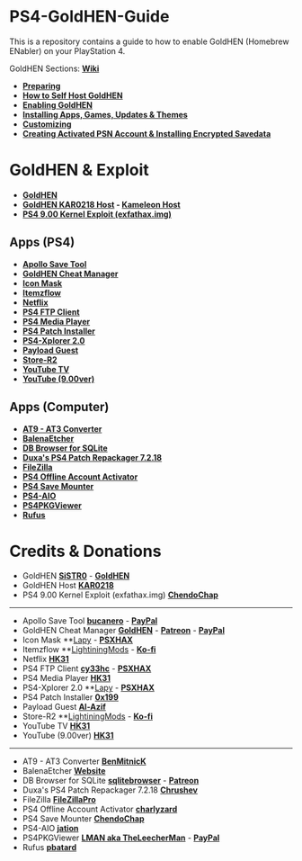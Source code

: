 # PS4-GoldHEN-Guide
This is a repository contains a guide to how to enable GoldHEN (Homebrew ENabler) on your PlayStation 4.

GoldHEN Sections: **[Wiki](https://github.com/ZHassanQ/PS4-GoldHEN-Guide/wiki)**

- **[Preparing](https://github.com/ZHassanQ/PS4-GoldHEN-Guide/wiki/0.-Preparing)**
- **[How to Self Host GoldHEN](https://github.com/ZHassanQ/PS4-GoldHEN-Guide/wiki/1.-How-to-Self-Host-GoldHEN)**
- **[Enabling GoldHEN](https://github.com/ZHassanQ/PS4-GoldHEN-Guide/wiki/2.-Enabling-GoldHEN)**
- **[Installing Apps, Games, Updates & Themes](https://github.com/ZHassanQ/PS4-GoldHEN-Guide/wiki/3.-Installing-Apps,-Games,-Updates,-&-Themes)**
- **[Customizing](https://github.com/ZHassanQ/PS4-GoldHEN-Guide/wiki/4.-Customizing)**
- **[Creating Activated PSN Account & Installing Encrypted Savedata](https://github.com/ZHassanQ/PS4-GoldHEN-Guide/wiki/5.-Creating-Activated-PSN-Account-&-Installing-Encrypted-Savedata)**


# GoldHEN & Exploit

- **[GoldHEN](https://github.com/GoldHEN/GoldHEN)**
- **[GoldHEN KAR0218 Host](http://karo218.ir/) - [Kameleon Host](http://kmeps4.site/)**
- **[PS4 9.00 Kernel Exploit (exfathax.img)](https://github.com/ChendoChap/pOOBs4)**


## Apps (PS4)

- **[Apollo Save Tool](https://github.com/bucanero/apollo-ps4)**
- **[GoldHEN Cheat Manager](https://github.com/GoldHEN/GoldHEN_Cheat_Manager)**
- **[Icon Mask](https://www.psxhax.com/threads/icon-mask-beta-ps4-pkg-homebrew-application-by-lapy05575948.11661/)**
- **[Itemzflow](https://github.com/LightningMods/Itemzflow)**
- **[Netflix](https://www.psxhax.com/threads/youtube-application-nopsn-pkgs-for-ps4-now-available.5882/)**
- **[PS4 FTP Client](https://github.com/cy33hc/ps4-ftp-client)**
- **[PS4 Media Player](https://www.psxhax.com/threads/youtube-application-nopsn-pkgs-for-ps4-now-available.5882/)**
- **[PS4 Patch Installer](https://orbispatches.com/homebrew)**
- **[PS4-Xplorer 2.0](https://www.psxhax.com/threads/ps4-xplorer-v2-01-file-manager-by-lapy05575948-ps4-player-preview-video.6718/)**
- **[Payload Guest](https://github.com/Al-Azif/ps4-payload-guest)**
- **[Store-R2](https://pkg-zone.com)**
- **[YouTube TV](https://www.psxhax.com/threads/youtube-application-nopsn-pkgs-for-ps4-now-available.5882/)**
- **[YouTube (9.00ver)](https://www.psxhax.com/threads/youtube-application-nopsn-pkgs-for-ps4-now-available.5882/)**


## Apps (Computer)

- **[AT9 - AT3 Converter](https://www.psx-place.com/threads/at9-at3-converter-by-benmitnick-updated-to-v2-3.14356/)**
- **[BalenaEtcher](https://www.balena.io/etcher)**
- **[DB Browser for SQLite](https://sqlitebrowser.org/)**
- **[Duxa's PS4 Patch Repackager 7.2.18](https://www.psxhax.com/threads/ps4-pkg-repackager-to-repackage-fake-updates-by-duxa-chrushev.5037/)**
- **[FileZilla](https://filezilla-project.org/)**
- **[PS4 Offline Account Activator](https://www.psxhax.com/threads/ps4offlineaccountactivator-ps4-offline-account-activator-gui-by-charlyzard-**barthen.7347/)**
- **[PS4 Save Mounter](https://github.com/ChendoChap/Playstation-4-Save-Mounter)**
- **[PS4-AIO](https://www.psxhax.com/threads/ps4-aio-batch-file-script-for-games-updates-with-fpkg-tools-by-jation.12537/)**
- **[PS4PKGViewer](https://sites.google.com/site/theleecherman/ps4pkgviewer)**
- **[Rufus](https://rufus.ie/en/)**


# Credits & Donations

- GoldHEN **[SiSTR0](https://ko-fi.com/SiSTRo)** - **[GoldHEN](https://github.com/GoldHEN/GoldHEN)**
- GoldHEN Host **[KAR0218](https://github.com/KAR0218/)**
- PS4 9.00 Kernel Exploit (exfathax.img) **[ChendoChap](https://github.com/ChendoChap)**

---

- Apollo Save Tool  **[bucanero](https://github.com/bucanero/apollo-ps4)** - **[PayPal](https://www.paypal.me/bucanerodev)**
- GoldHEN Cheat Manager **[GoldHEN](https://github.com/GoldHEN/)** - **[Patreon](https://patreon.com/dparrino)** - **[PayPal](https://www.paypal.me/bucanerodev)**
- Icon Mask **[Lapy](https://github.com/Lapy055) - **[PSXHAX](https://www.psxhax.com/members/lapy.527357/)**
- Itemzflow **[LightiningMods](https://github.com/LightningMods/) - **[Ko-fi](https://ko-fi.com/lightningmods)**
- Netflix **[HK31](https://www.psxhax.com/members/hk31.484616/)**
- PS4 FTP Client **[cy33hc](https://github.com/cy33hc)** - **[PSXHAX](https://www.psxhax.com/members/cy33hc.687263/)**
- PS4 Media Player **[HK31](https://www.psxhax.com/members/hk31.484616/)**
- PS4-Xplorer 2.0 **[Lapy](https://github.com/Lapy055) - **[PSXHAX](https://www.psxhax.com/members/lapy.527357/)**
- PS4 Patch Installer **[0x199](https://twitter.com/0x199)**
- Payload Guest **[Al-Azif](https://github.com/Al-Azif/)**
- Store-R2 **[LightiningMods](https://github.com/LightningMods/) - **[Ko-fi](https://ko-fi.com/lightningmods)**
- YouTube TV **[HK31](https://www.psxhax.com/members/hk31.484616/)**
- YouTube (9.00ver) **[HK31](https://www.psxhax.com/members/hk31.484616/)**

---

- AT9 - AT3 Converter **[BenMitnicK](https://github.com/BenMitnicK)**
- BalenaEtcher **[Website](https://www.balena.io/)**
- DB Browser for SQLite **[sqlitebrowser](https://github.com/sqlitebrowser/)** - **[Patreon](https://www.patreon.com/db4s)**
- Duxa's PS4 Patch Repackager 7.2.18 **[Chrushev](https://www.psxhax.com/members/357134/)**
- FileZilla **[FileZillaPro](https://filezillapro.com/)**
- PS4 Offline Account Activator **[charlyzard](https://github.com/charlyzard)**
- PS4 Save Mounter **[ChendoChap](https://github.com/ChendoChap/)**
- PS4-AIO **[jation](https://www.psxhax.com/members/508878/)**
- PS4PKGViewer **[LMAN aka TheLeecherMan](https://sites.google.com/site/theleecherman/home)** - **[PayPal](https://www.paypal.com/paypalme/LeecherMan)**
- Rufus **[pbatard](https://github.com/pbatard)**


